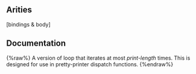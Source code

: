## Arities
[bindings & body]

## Documentation
{%raw%}
A version of loop that iterates at most *print-length* times. This is designed 
for use in pretty-printer dispatch functions.
{%endraw%}
